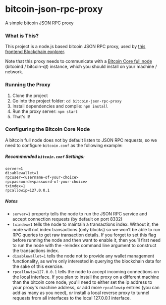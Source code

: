 # bitcoin-json-rpc-proxy

A simple bitcoin JSON RPC proxy

### What is This?

This project is a node.js based bitcoin JSON RPC proxy, used by [this frontend Blockchain explorer](https://github.com/CodeByZ/blockchain-explorer).

Note that this proxy needs to communicate with a [Bitcoin Core full node](https://bitcoin.org/en/download) (bitcoind / bitcoin-qt) instance, which you should install on your machine / network.

### Running the Proxy

 1. Clone the project
 2. Go into the project folder: `cd bitcoin-json-rpc-proxy` 
 3. Install dependencies and compile: `npm install` 
 4. Run the proxy server: `npm start`
 5. That's it!

### Configuring the Bitcoin Core Node
A bitcoin full node does not by default listen to JSON RPC requests, so we need to configure `bitcoin.conf` as the following example:

##### Recommended `bitcoin.conf` Settings:
```
server=1
disablewallet=1
rpcuser=<username-of-your-choice>
rpcpassword=<password-of-your-choice>
txindex=1
rpcallowip=127.0.0.1
```

##### Notes

* `server=1` property tells the node to run the JSON RPC service and accept connection requests (by default on port 8332)
* `txindex=1` tells the node to maintain a transactions index. Without it, the node will not index transactions (only blocks) so we won’t be able to run RPC queries to get raw transaction details. If you forget to set this flag before running the node and then want to enable it, then you’ll first need to run the node with the -reindex command line argument to construct the transactions index.
* `disablewallet=1` tells the node not to provide any wallet management functionality, as we’re only interested in querying the blockchain data for the sake of this exercise.
* `rpcallowip=127.0.0.1` tells the node to accept incoming connections on the local interface. If you plan to install the proxy on a different machine than the bitcoin core node, you'll need to either set the ip address to your proxy's machine address, *or* add more `rpcallowip` entries (you can add as many as you need), *or* install a local reverse proxy to tunnel requests from all interfaces to the local 127.0.0.1 interface.